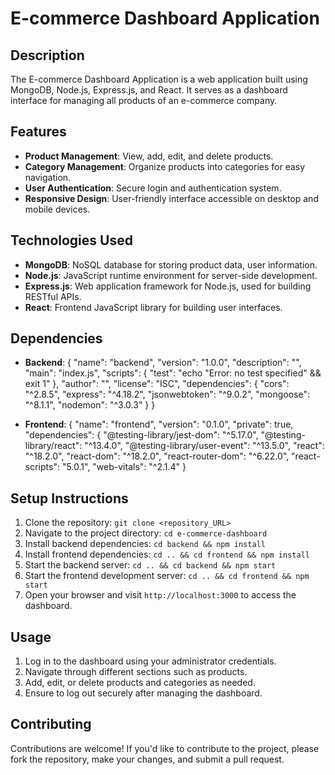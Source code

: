 # E-commerce Dashboard Application

## Description
The E-commerce Dashboard Application is a web application built using MongoDB, Node.js, Express.js, and React. It serves as a dashboard interface for managing all products of an e-commerce company.

## Features
- **Product Management**: View, add, edit, and delete products.
- **Category Management**: Organize products into categories for easy navigation.
- **User Authentication**: Secure login and authentication system.
- **Responsive Design**: User-friendly interface accessible on desktop and mobile devices.

## Technologies Used
- **MongoDB**: NoSQL database for storing product data, user information.
- **Node.js**: JavaScript runtime environment for server-side development.
- **Express.js**: Web application framework for Node.js, used for building RESTful APIs.
- **React**: Frontend JavaScript library for building user interfaces.

## Dependencies
- **Backend**:
 {
  "name": "backend",
  "version": "1.0.0",
  "description": "",
  "main": "index.js",
  "scripts": {
    "test": "echo \"Error: no test specified\" && exit 1"
  },
  "author": "",
  "license": "ISC",
  "dependencies": {
    "cors": "^2.8.5",
    "express": "^4.18.2",
    "jsonwebtoken": "^9.0.2",
    "mongoose": "^8.1.1",
    "nodemon": "^3.0.3"
  }
}


- **Frontend**:
{
  "name": "frontend",
  "version": "0.1.0",
  "private": true,
  "dependencies": {
    "@testing-library/jest-dom": "^5.17.0",
    "@testing-library/react": "^13.4.0",
    "@testing-library/user-event": "^13.5.0",
    "react": "^18.2.0",
    "react-dom": "^18.2.0",
    "react-router-dom": "^6.22.0",
    "react-scripts": "5.0.1",
    "web-vitals": "^2.1.4"
  }
 


## Setup Instructions
1. Clone the repository: `git clone <repository_URL>`
2. Navigate to the project directory: `cd e-commerce-dashboard`
3. Install backend dependencies: `cd backend && npm install`
4. Install frontend dependencies: `cd .. && cd frontend && npm install`
5. Start the backend server: `cd .. && cd backend && npm start`
6. Start the frontend development server: `cd .. && cd frontend && npm start`
7. Open your browser and visit `http://localhost:3000` to access the dashboard.

## Usage
1. Log in to the dashboard using your administrator credentials.
2. Navigate through different sections such as products.
3. Add, edit, or delete products and categories as needed.
6. Ensure to log out securely after managing the dashboard.

## Contributing
Contributions are welcome! If you'd like to contribute to the project, please fork the repository, make your changes, and submit a pull request.


